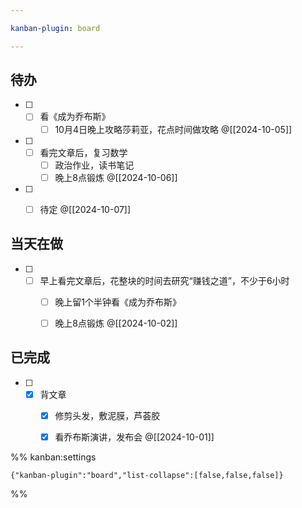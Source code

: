 ```yaml
---

kanban-plugin: board

---
```


## 待办

- [ ] - [ ] 看《成为乔布斯》
	- [ ] 10月4日晚上攻略莎莉亚，花点时间做攻略
	@[[2024-10-05]]
- [ ] - [ ] 看完文章后，复习数学
	- [ ] 政治作业，读书笔记
	- [ ] 晚上8点锻炼
	@[[2024-10-06]]
- [ ] - [ ] 待定
	@[[2024-10-07]]


## 当天在做

- [ ] - [ ] 早上看完文章后，花整块的时间去研究“赚钱之道”，不少于6小时
	- [ ] 晚上留1个半钟看《成为乔布斯》
	- [ ] 晚上8点锻炼
	@[[2024-10-02]]


## 已完成

- [ ] - [x] 背文章
	- [x] 修剪头发，敷泥膜，芦荟胶
	- [x] 看乔布斯演讲，发布会
	@[[2024-10-01]]




%% kanban:settings
```
{"kanban-plugin":"board","list-collapse":[false,false,false]}
```
%%